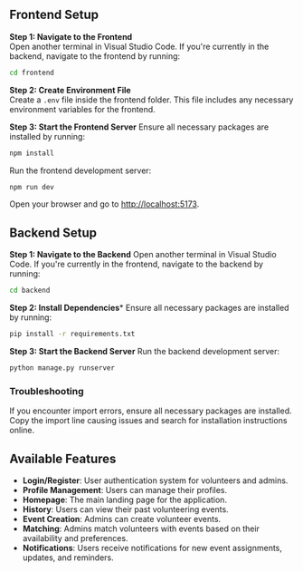 ## Frontend Setup

**Step 1: Navigate to the Frontend**  
Open another terminal in Visual Studio Code. If you're currently in the backend, navigate to the frontend by running:

```bash
cd frontend
```
**Step 2: Create Environment File**  
Create a `.env` file inside the frontend folder. This file includes any necessary environment variables for the frontend.

**Step 3: Start the Frontend Server**
Ensure all necessary packages are installed by running:
```bash
npm install
```
Run the frontend development server:
```bash
npm run dev
```

Open your browser and go to [http://localhost:5173](http://localhost:5173).

## Backend Setup

**Step 1: Navigate to the Backend**
Open another terminal in Visual Studio Code. If you're currently in the frontend, navigate to the backend by running:

```bash
cd backend
```
**Step 2: Install Dependencies***
Ensure all necessary packages are installed by running:
```bash
pip install -r requirements.txt
```

**Step 3: Start the Backend Server**
Run the backend development server:
```bash
python manage.py runserver
```

### Troubleshooting  
If you encounter import errors, ensure all necessary packages are installed. Copy the import line causing issues and search for installation instructions online.

## Available Features
- **Login/Register**: User authentication system for volunteers and admins.
- **Profile Management**: Users can manage their profiles.
- **Homepage**: The main landing page for the application.
- **History**: Users can view their past volunteering events.
- **Event Creation**: Admins can create volunteer events.
- **Matching**: Admins match volunteers with events based on their availability and preferences.
- **Notifications**: Users receive notifications for new event assignments, updates, and reminders.
